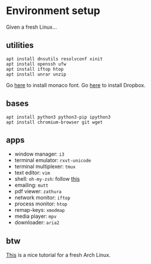 # Environment setup

Given a fresh Linux...

## utilities

```
apt install dnsutils resolvconf xinit
apt install openssh ufw
apt install iftop htop
apt install unrar unzip
```

Go [here](https://gist.github.com/rogerleite/99819) to install monaco font.
Go [here](https://www.dropbox.com/install-linux) to install Dropbox.

## bases

```
apt install python3 python3-pip ipython3
apt install chromium-browser git wget
```

## apps

* window manager: `i3`
* terminal emulator: `rxvt-unicode`
* terminal multiplexer: `tmux`
* text editor: `vim`
* shell: `oh-my-zsh`: follow
  [this](https://gist.github.com/tsabat/1498393#file-zsh-md)
* emailing: `mutt`
* pdf viewer: `zathura`
* network monitor: `iftop`
* process monitor: `htop`
* remap-keys: `xmodmap`
* media player: `mpv`
* downloader: `aria2`

## btw

[This](http://tutos.readthedocs.io/en/latest/source/Arch.html) is a nice
tutorial for a fresh Arch Linux.
